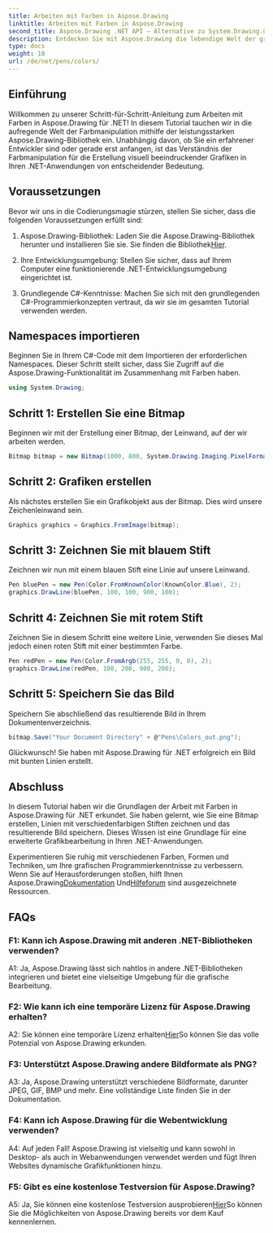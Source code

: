 ```yaml
---
title: Arbeiten mit Farben in Aspose.Drawing
linktitle: Arbeiten mit Farben in Aspose.Drawing
second_title: Aspose.Drawing .NET API – Alternative zu System.Drawing.Common
description: Entdecken Sie mit Aspose.Drawing die lebendige Welt der grafischen Programmierung in .NET. Erstellen Sie mühelos atemberaubende Bilder.
type: docs
weight: 10
url: /de/net/pens/colors/
---
```

## Einführung

Willkommen zu unserer Schritt-für-Schritt-Anleitung zum Arbeiten mit Farben in Aspose.Drawing für .NET! In diesem Tutorial tauchen wir in die aufregende Welt der Farbmanipulation mithilfe der leistungsstarken Aspose.Drawing-Bibliothek ein. Unabhängig davon, ob Sie ein erfahrener Entwickler sind oder gerade erst anfangen, ist das Verständnis der Farbmanipulation für die Erstellung visuell beeindruckender Grafiken in Ihren .NET-Anwendungen von entscheidender Bedeutung.

## Voraussetzungen

Bevor wir uns in die Codierungsmagie stürzen, stellen Sie sicher, dass die folgenden Voraussetzungen erfüllt sind:

1.  Aspose.Drawing-Bibliothek: Laden Sie die Aspose.Drawing-Bibliothek herunter und installieren Sie sie. Sie finden die Bibliothek[Hier](https://releases.aspose.com/drawing/net/).

2. Ihre Entwicklungsumgebung: Stellen Sie sicher, dass auf Ihrem Computer eine funktionierende .NET-Entwicklungsumgebung eingerichtet ist.

3. Grundlegende C#-Kenntnisse: Machen Sie sich mit den grundlegenden C#-Programmierkonzepten vertraut, da wir sie im gesamten Tutorial verwenden werden.

## Namespaces importieren

Beginnen Sie in Ihrem C#-Code mit dem Importieren der erforderlichen Namespaces. Dieser Schritt stellt sicher, dass Sie Zugriff auf die Aspose.Drawing-Funktionalität im Zusammenhang mit Farben haben.

```csharp
using System.Drawing;
```

## Schritt 1: Erstellen Sie eine Bitmap

Beginnen wir mit der Erstellung einer Bitmap, der Leinwand, auf der wir arbeiten werden.

```csharp
Bitmap bitmap = new Bitmap(1000, 800, System.Drawing.Imaging.PixelFormat.Format32bppPArgb);
```

## Schritt 2: Grafiken erstellen

Als nächstes erstellen Sie ein Grafikobjekt aus der Bitmap. Dies wird unsere Zeichenleinwand sein.

```csharp
Graphics graphics = Graphics.FromImage(bitmap);
```

## Schritt 3: Zeichnen Sie mit blauem Stift

Zeichnen wir nun mit einem blauen Stift eine Linie auf unsere Leinwand.

```csharp
Pen bluePen = new Pen(Color.FromKnownColor(KnownColor.Blue), 2);
graphics.DrawLine(bluePen, 100, 100, 900, 100);
```

## Schritt 4: Zeichnen Sie mit rotem Stift

Zeichnen Sie in diesem Schritt eine weitere Linie, verwenden Sie dieses Mal jedoch einen roten Stift mit einer bestimmten Farbe.

```csharp
Pen redPen = new Pen(Color.FromArgb(255, 255, 0, 0), 2);
graphics.DrawLine(redPen, 100, 200, 900, 200);
```

## Schritt 5: Speichern Sie das Bild

Speichern Sie abschließend das resultierende Bild in Ihrem Dokumentenverzeichnis.

```csharp
bitmap.Save("Your Document Directory" + @"Pens\Colors_out.png");
```

Glückwunsch! Sie haben mit Aspose.Drawing für .NET erfolgreich ein Bild mit bunten Linien erstellt.

## Abschluss

In diesem Tutorial haben wir die Grundlagen der Arbeit mit Farben in Aspose.Drawing für .NET erkundet. Sie haben gelernt, wie Sie eine Bitmap erstellen, Linien mit verschiedenfarbigen Stiften zeichnen und das resultierende Bild speichern. Dieses Wissen ist eine Grundlage für eine erweiterte Grafikbearbeitung in Ihren .NET-Anwendungen.

 Experimentieren Sie ruhig mit verschiedenen Farben, Formen und Techniken, um Ihre grafischen Programmierkenntnisse zu verbessern. Wenn Sie auf Herausforderungen stoßen, hilft Ihnen Aspose.Drawing[Dokumentation](https://reference.aspose.com/drawing/net/) Und[Hilfeforum](https://forum.aspose.com/c/diagram/17) sind ausgezeichnete Ressourcen.

## FAQs

### F1: Kann ich Aspose.Drawing mit anderen .NET-Bibliotheken verwenden?

A1: Ja, Aspose.Drawing lässt sich nahtlos in andere .NET-Bibliotheken integrieren und bietet eine vielseitige Umgebung für die grafische Bearbeitung.

### F2: Wie kann ich eine temporäre Lizenz für Aspose.Drawing erhalten?

 A2: Sie können eine temporäre Lizenz erhalten[Hier](https://purchase.aspose.com/temporary-license/)So können Sie das volle Potenzial von Aspose.Drawing erkunden.

### F3: Unterstützt Aspose.Drawing andere Bildformate als PNG?

A3: Ja, Aspose.Drawing unterstützt verschiedene Bildformate, darunter JPEG, GIF, BMP und mehr. Eine vollständige Liste finden Sie in der Dokumentation.

### F4: Kann ich Aspose.Drawing für die Webentwicklung verwenden?

A4: Auf jeden Fall! Aspose.Drawing ist vielseitig und kann sowohl in Desktop- als auch in Webanwendungen verwendet werden und fügt Ihren Websites dynamische Grafikfunktionen hinzu.

### F5: Gibt es eine kostenlose Testversion für Aspose.Drawing?

 A5: Ja, Sie können eine kostenlose Testversion ausprobieren[Hier](https://releases.aspose.com/drawing/net/)So können Sie die Möglichkeiten von Aspose.Drawing bereits vor dem Kauf kennenlernen.
